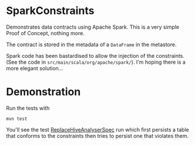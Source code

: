 # SparkConstraints

Demonstrates data contracts using Apache Spark.
This is a very simple Proof of Concept, nothing more.

The contract is stored in the metadata of a `DataFrame` in the metastore.

Spark code has been bastardised to allow the injection of the constraints.
(See the code in `src/main/scala/org/apache/spark/`).
I'm hoping there is a more elegant solution...


# Demonstration

Run the tests with 

`mvn test`

You'll see the test [ReplaceHiveAnalyserSpec](./src/test/scala/uk/co/odinconsultants/di/ReplaceHiveAnalyserSpec.scala) 
run which first persists a table that conforms to the constraints then tries to persist one that violates them. 